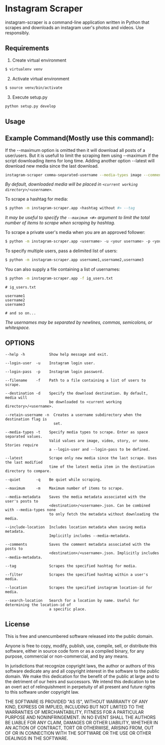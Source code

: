 
Instagram Scraper
=================

instagram-scraper is a command-line application written in Python that scrapes and downloads an instagram user's photos and videos. Use responsibly.

Requirements 
-----
1. Create virtual environment
```bash
$ virtualenv venv
```

2. Activate virtual environment 
```bash
$ source venv/bin/activate
```

3. Execute setup.py
```bash
python setup.py develop
```

Usage
-----

Example Command(Mostly use this command):
------
If the --maximum option is omitted then it will download all posts of a user/users. But it is usefull to limit the scraping item using --maximum if the script downloading items for long time. Adding another option --latest will download new media since the last download.

```bash
instagram-scraper comma-separated-username --media-types image --comments --maximum 5
```

*By default, downloaded media will be placed in `<current working directory>/<username>`.*


To scrape a hashtag for media:
```bash
$ python -m instagram-scraper.app <hashtag without #> --tag          
```
*It may be useful to specify the `--maximum <#>` argument to limit the total number of items to scrape when scraping by hashtag.*


To scrape a private user's media when you are an approved follower:
```bash
$ python -m instagram-scraper.app <username> -u <your username> -p <your password>
```

To specify multiple users, pass a delimited list of users:
```bash
$ python -m instagram-scraper.app username1,username2,username3           
```

You can also supply a file containing a list of usernames:
```bash
$ python -m instagram-scraper.app -f ig_users.txt           
```

```
# ig_users.txt

username1
username2
username3

# and so on...
```
*The usernames may be separated by newlines, commas, semicolons, or whitespace.*



OPTIONS
-------

```
--help -h           Show help message and exit.

--login-user  -u    Instagram login user.

--login-pass  -p    Instagram login password.

--filename    -f    Path to a file containing a list of users to scrape.

--destination -d    Specify the download destination. By default, media will 
                    be downloaded to <current working directory>/<username>.

--retain-username -n  Creates a username subdirectory when the destination flag is
                      set.

--media-types -t    Specify media types to scrape. Enter as space separated values. 
                    Valid values are image, video, story, or none. Stories require
                    a --login-user and --login-pass to be defined.

--latest            Scrape only new media since the last scrape. Uses the last modified
                    time of the latest media item in the destination directory to compare.

--quiet       -q    Be quiet while scraping.

--maximum     -m    Maximum number of items to scrape.

--media-metadata    Saves the media metadata associated with the user's posts to 
                    <destination>/<username>.json. Can be combined with --media-types none
                    to only fetch the metadata without downloading the media.

--include-location  Includes location metadata when saving media metadata. 
                    Implicitly includes --media-metadata.

--comments          Saves the comment metadata associated with the posts to 
                    <destination>/<username>.json. Implicitly includes --media-metadata.

--tag               Scrapes the specified hashtag for media.

--filter            Scrapes the specified hashtag within a user's media.

--location          Scrapes the specified instagram location-id for media.

--search-location   Search for a location by name. Useful for determining the location-id of 
                    a specific place.

```


License
-------
This is free and unencumbered software released into the public domain.

Anyone is free to copy, modify, publish, use, compile, sell, or
distribute this software, either in source code form or as a compiled
binary, for any purpose, commercial or non-commercial, and by any
means.

In jurisdictions that recognize copyright laws, the author or authors
of this software dedicate any and all copyright interest in the
software to the public domain. We make this dedication for the benefit
of the public at large and to the detriment of our heirs and
successors. We intend this dedication to be an overt act of
relinquishment in perpetuity of all present and future rights to this
software under copyright law.

THE SOFTWARE IS PROVIDED "AS IS", WITHOUT WARRANTY OF ANY KIND,
EXPRESS OR IMPLIED, INCLUDING BUT NOT LIMITED TO THE WARRANTIES OF
MERCHANTABILITY, FITNESS FOR A PARTICULAR PURPOSE AND NONINFRINGEMENT.
IN NO EVENT SHALL THE AUTHORS BE LIABLE FOR ANY CLAIM, DAMAGES OR
OTHER LIABILITY, WHETHER IN AN ACTION OF CONTRACT, TORT OR OTHERWISE,
ARISING FROM, OUT OF OR IN CONNECTION WITH THE SOFTWARE OR THE USE OR
OTHER DEALINGS IN THE SOFTWARE.
